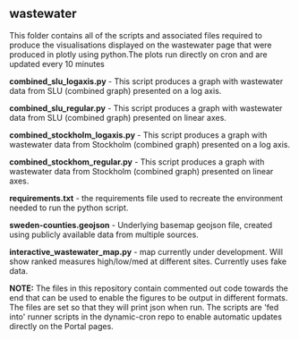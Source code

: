 ## wastewater

This folder contains all of the scripts and associated files required to produce the visualisations displayed on the wastewater page that were produced in plotly using python.The plots run directly on cron and are updated every 10 minutes 

**combined_slu_logaxis.py** - This script produces a graph with wastewater data from SLU (combined graph) presented on a log axis.

**combined_slu_regular.py** - This script produces a graph with wastewater data from SLU (combined graph) presented on linear axes.

**combined_stockholm_logaxis.py** - This script produces a graph with wastewater data from Stockholm (combined graph) presented on a log axis.

**combined_stockhom_regular.py** - This script produces a graph with wastewater data from Stockholm (combined graph) presented on linear axes.

**requirements.txt** - the requirements file used to recreate the environment needed to run the python script.

**sweden-counties.geojson** - Underlying basemap geojson file, created using publicly available data from multiple sources.

**interactive_wastewater_map.py** - map currently under development. Will show ranked measures high/low/med at different sites. Currently uses fake data.

**NOTE:** The files in this repository contain commented out code towards the end that can be used to enable the figures to be output in different formats. The files are set so that they will print json when run. The scripts are 'fed into' runner scripts in the dynamic-cron repo to enable automatic updates directly on the Portal pages.

